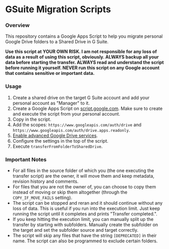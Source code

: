 # GSuite Migration Scripts

### Overview

This repository contains a Google Apps Script to help you migrate personal Google Drive folders to a Shared Drive in G Suite.

**Use this script at YOUR OWN RISK. I am not responsible for any loss of data as a result of using this script, obviously. ALWAYS backup all your data before starting the transfer. ALWAYS read and understand the script before running it yourself. NEVER run this script on any Google account that contains sensitive or important data.**

### Usage

1. Create a shared drive on the target G Suite account and add your personal account as "Manager" to it.
2. Create a Google Apps Script on [script.google.com](http://script.google.com). Make sure to create and execute the script from your personal account.
3. Copy in the script.
4. Add the scopes: `https://www.googleapis.com/auth/drive` and `https://www.googleapis.com/auth/drive.apps.readonly`.
5. [Enable advanced Google Drive services](https://developers.google.com/apps-script/guides/services/advanced).
6. Configure the settings in the top of the script.
7. Execute `transferFromFolderToSharedDrive`.

### Important Notes

* For all files in the source folder of which you (the one executing the transfer script) are the owner, it will move them and keep metadata, revision history and comments.
* For files that you are not the owner of, you can choose to copy them instead of moving or skip them altogether (through the `COPY_IF_MOVE_FAILS` setting).
* The script can be stopped and reran and it should continue without any loss of data. This is useful if you run into the execution limit. Just keep running the script until it completes and prints "Transfer completed.".
* If you keep hitting the execution limit, you can manually split up the transfer by starting with subfolders. Manually create the subfolder on the target and set the subfolder source and target correctly.
* The script will skip any files that have the string `[DEPRECATED]` in their name. The script can also be programmed to exclude certain folders.